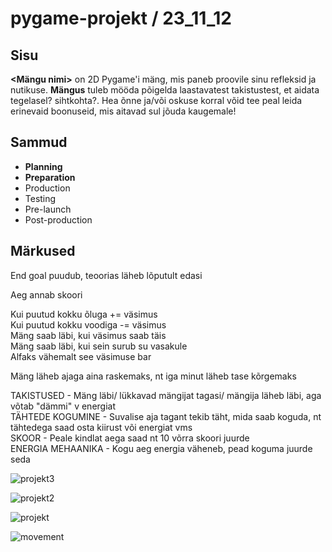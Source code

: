 # pygame-projekt / 23_11_12

## Sisu
**<Mängu nimi>** on 2D Pygame'i mäng, mis paneb proovile sinu refleksid ja nutikuse. **Mängus** tuleb mööda põigelda laastavatest takistustest, et aidata tegelasel? sihtkohta?. Hea õnne ja/või oskuse korral võid tee peal leida erinevaid boonuseid, mis aitavad sul jõuda kaugemale!

## Sammud
* **Planning**
* **Preparation**
* Production
* Testing
* Pre-launch
* Post-production

## Märkused

End goal puudub, teoorias läheb lõputult edasi

Aeg annab skoori

Kui puutud kokku õluga += väsimus  
Kui puutud kokku voodiga -= väsimus  
Mäng saab läbi, kui väsimus saab täis  
Mäng saab läbi, kui sein surub su vasakule  
Alfaks vähemalt see väsimuse bar

Mäng läheb ajaga aina raskemaks, nt iga minut läheb tase kõrgemaks

TAKISTUSED - Mäng läbi/ lükkavad mängijat tagasi/ mängija läheb läbi, aga võtab "dämmi" v energiat  
TÄHTEDE KOGUMINE - Suvalise aja tagant tekib täht, mida saab koguda, nt tähtedega saad osta kiirust või energiat vms  
SKOOR - Peale kindlat aega saad nt 10 võrra skoori juurde  
ENERGIA MEHAANIKA - Kogu aeg energia väheneb, pead koguma juurde seda  

![projekt3](https://github.com/loorand/pygame-projekt/assets/146488878/6ae97cc6-96bd-4ee7-9efb-67f995ce27a3)

![projekt2](https://github.com/loorand/pygame-projekt/assets/146488878/7c77a667-9107-4b5b-bc15-1d8d7364598a)

![projekt](https://github.com/loorand/pygame-projekt/assets/146488878/75874b4b-4917-4f75-b2f7-d41fec5d71e7)

![movement](https://github.com/loorand/pygame-projekt/assets/145984471/b855c0ec-3431-4928-a8d9-d1d2cd7fe9c2)
